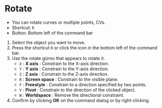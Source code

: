 # Rotate

- You can rotate curves or multiple points, CVs.
- Shortcut: `R`
- Button: Bottom left of the command bar

1. Select the object you want to move.
2. Press the shortcut `R` or click the icon in the bottom left of the command bar.
3. Use the rotate gizmo that appears to rotate it.
   - `X` : **X axis** : Constrain to the X-axis direction.
   - `Y` : **Y axis** : Constrain to the Y-axis direction.
   - `Z` : **Z axis** : Constrain to the Z-axis direction.
   - `R` : **Screen space** : Constrain to the visible plane.
   - `F` : **Freestyle** : Constrain to a direction specified by two points.
   - `V` : **Pivot** : Constrain to the direction of the clicked object.
   - `W` : **Worldspace** : Remove the directional constraint.
4. Confirm by clicking **OK** on the command dialog or by right-clicking.